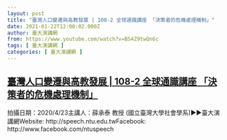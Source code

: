 ```yaml
---
layout: post
title: "臺灣人口變遷與高教發展 | 108-2 全球通識講座 「決策者的危機處理機制」"
date: 2021-01-22T12:00:02.000Z
author: 臺大演講網
from: https://www.youtube.com/watch?v=BS4Z9twQn6c
tags: [ 臺大演講網 ]
categories: [ 臺大演講網 ]
---
```

<!--1611316802000-->
[臺灣人口變遷與高教發展 | 108-2 全球通識講座 「決策者的危機處理機制」](https://www.youtube.com/watch?v=BS4Z9twQn6c)
------

<div>
拍攝日期：2020/4/23主講人：薛承泰 教授  (國立臺灣大學社會學系)►►臺大演講網Website: http://speech.ntu.edu.twFacebook: http://www.facebook.com/ntuspeech
</div>
